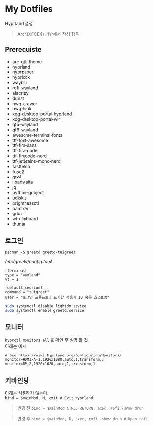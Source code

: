 # My Dotfiles

Hyprland 설정
> Arch(XFCE4) 기반에서 작성 했음 

## Prerequiste

* arc-gtk-theme
* hyprland
* hyprpaper
* hyprlock
* waybar
* rofi-wayland
* alacritty
* dunst
* nwg-drawer
* nwg-look
* xdg-desktop-portal-hyprland
* xdg-desktop-portal-wlr
* qt5-wayland
* qt6-wayland
* awesome-terminal-fonts
* ttf-font-awesome
* ttf-fira-sans 
* ttf-fira-code 
* ttf-firacode-nerd
* ttf-jetbrains-mono-nerd
* fastfetch
* fuse2
* gtk4
* libadwaita
* jq
* python-gobject
* udiskie
* brightnessctl
* pamixer 
* grim
* wl-clipboard
* thunar

## 로그인 

```
pacman -S greetd greetd-tuigreet
```

_/etc/greetd/config.toml_

```
[terminal]
type = "wayland"
vt = 1

[default_session]
command = "tuigreet"
user = "로그인 프롬프트에 표시할 사용자 ID 혹은 호스트명"
```

```sh
sudo systemctl disable lightdm.sevice
sudo systemctl enable greetd.service
```

## 모니터

`hyprctl monitors all` 로 확인 후 설정 할 것  
아래는 예시 
```
# See https://wiki.hyprland.org/Configuring/Monitors/
monitor=HDMI-A-1,1920x1080,auto,1,transform,3
monitor=DP-2,1920x1080,auto,1,transform,1
``` 


## 키바인딩

아래는 사용하지 않는다.  
`bind = $mainMod, M, exit # Exit Hyprland`


> 변경 전
`bind = $mainMod CTRL, RETURN, exec, rofi -show drun `

> 변경 후
`bind = $mainMod, D, exec, rofi -show drun # Open rofi`

